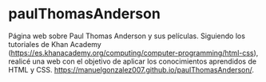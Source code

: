 # paulThomasAnderson
Página web sobre Paul Thomas Anderson y sus películas. 
Siguiendo los tutoriales de Khan Academy (https://es.khanacademy.org/computing/computer-programming/html-css), realicé una web con el objetivo de aplicar los conocimientos aprendidos de HTML y CSS.
https://manuelgonzalez007.github.io/paulThomasAnderson/.
